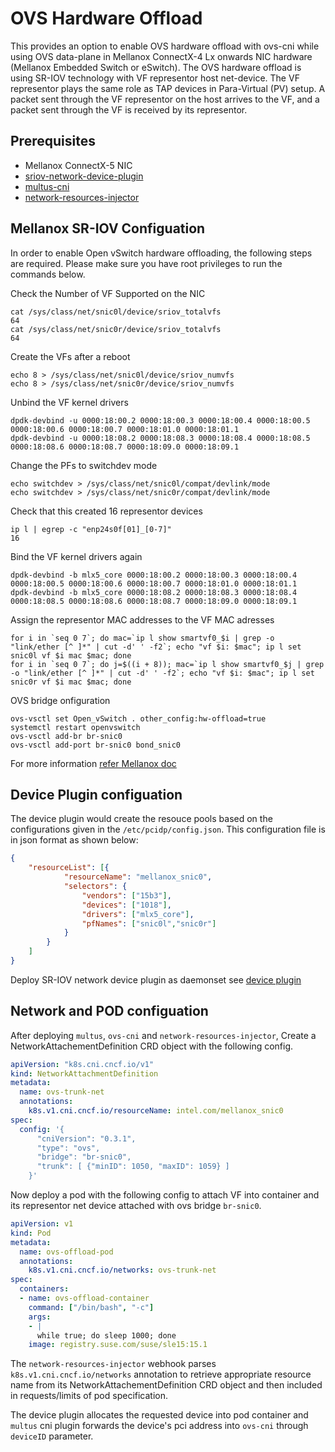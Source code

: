 # OVS Hardware Offload

This provides an option to enable OVS hardware offload with ovs-cni while using OVS data-plane
in Mellanox ConnectX-4 Lx onwards NIC hardware (Mellanox Embedded Switch or eSwitch).
The OVS hardware offload is using SR-IOV technology with VF representor host net-device.
The VF representor plays the same role as TAP devices in Para-Virtual (PV) setup.
A packet sent through the VF representor on the host arrives to the VF, and a packet sent
through the VF is received by its representor.

## Prerequisites

- Mellanox ConnectX-5 NIC
- [sriov-network-device-plugin](https://github.com/intel/sriov-network-device-plugin)
- [multus-cni](https://github.com/intel/multus-cni)
- [network-resources-injector](https://github.com/intel/network-resources-injector)

## Mellanox SR-IOV Configuation

In order to enable Open vSwitch hardware offloading, the following steps
are required. Please make sure you have root privileges to run the commands
below.

Check the Number of VF Supported on the NIC

```
cat /sys/class/net/snic0l/device/sriov_totalvfs
64
cat /sys/class/net/snic0r/device/sriov_totalvfs
64
```

Create the VFs after a reboot

```
echo 8 > /sys/class/net/snic0l/device/sriov_numvfs
echo 8 > /sys/class/net/snic0r/device/sriov_numvfs
```

Unbind the VF kernel drivers

```
dpdk-devbind -u 0000:18:00.2 0000:18:00.3 0000:18:00.4 0000:18:00.5 0000:18:00.6 0000:18:00.7 0000:18:01.0 0000:18:01.1
dpdk-devbind -u 0000:18:08.2 0000:18:08.3 0000:18:08.4 0000:18:08.5 0000:18:08.6 0000:18:08.7 0000:18:09.0 0000:18:09.1
```

Change the PFs to switchdev mode

```
echo switchdev > /sys/class/net/snic0l/compat/devlink/mode
echo switchdev > /sys/class/net/snic0r/compat/devlink/mode
```

Check that this created 16 representor devices

```
ip l | egrep -c "enp24s0f[01]_[0-7]"
16
```

Bind the VF kernel drivers again

```
dpdk-devbind -b mlx5_core 0000:18:00.2 0000:18:00.3 0000:18:00.4 0000:18:00.5 0000:18:00.6 0000:18:00.7 0000:18:01.0 0000:18:01.1
dpdk-devbind -b mlx5_core 0000:18:08.2 0000:18:08.3 0000:18:08.4 0000:18:08.5 0000:18:08.6 0000:18:08.7 0000:18:09.0 0000:18:09.1
```

Assign the representor MAC addresses to the VF MAC adresses

```
for i in `seq 0 7`; do mac=`ip l show smartvf0_$i | grep -o "link/ether [^ ]*" | cut -d' ' -f2`; echo "vf $i: $mac"; ip l set snic0l vf $i mac $mac; done
for i in `seq 0 7`; do j=$((i + 8)); mac=`ip l show smartvf0_$j | grep -o "link/ether [^ ]*" | cut -d' ' -f2`; echo "vf $i: $mac"; ip l set snic0r vf $i mac $mac; done
```

OVS bridge onfiguration

```
ovs-vsctl set Open_vSwitch . other_config:hw-offload=true
systemctl restart openvswitch
ovs-vsctl add-br br-snic0
ovs-vsctl add-port br-snic0 bond_snic0
```

For more information [refer Mellanox doc](https://www.mellanox.com/related-docs/prod_software/ASAP2_Hardware_Offloading_for_vSwitches_User_Manual_v4.4.pdf)

## Device Plugin configuation

The device plugin would create the resouce pools based on the configurations given in the `/etc/pcidp/config.json`.
This configuration file is in json format as shown below:

```json
{
    "resourceList": [{
            "resourceName": "mellanox_snic0",
            "selectors": {
                "vendors": ["15b3"],
                "devices": ["1018"],
                "drivers": ["mlx5_core"],
                "pfNames": ["snic0l","snic0r"]
            }
        }
    ]
}
```

Deploy SR-IOV network device plugin as daemonset see [device plugin](https://github.com/intel/sriov-network-device-plugin)

## Network and POD configuation

After deploying `multus`, `ovs-cni` and `network-resources-injector`, Create a NetworkAttachementDefinition CRD object
with the following config.

```yaml
apiVersion: "k8s.cni.cncf.io/v1"
kind: NetworkAttachmentDefinition
metadata:
  name: ovs-trunk-net
  annotations:
    k8s.v1.cni.cncf.io/resourceName: intel.com/mellanox_snic0
spec:
  config: '{
      "cniVersion": "0.3.1",
      "type": "ovs",
      "bridge": "br-snic0",
      "trunk": [ {"minID": 1050, "maxID": 1059} ]
    }'
```

Now deploy a pod with the following config to attach VF into container and its representor net device
attached with ovs bridge `br-snic0`.

```yaml
apiVersion: v1
kind: Pod
metadata:
  name: ovs-offload-pod
  annotations:
    k8s.v1.cni.cncf.io/networks: ovs-trunk-net
spec:
  containers:
  - name: ovs-offload-container
    command: ["/bin/bash", "-c"]
    args:
    - |
      while true; do sleep 1000; done
    image: registry.suse.com/suse/sle15:15.1
```

The `network-resources-injector` webhook parses `k8s.v1.cni.cncf.io/networks` annotation to retrieve appropriate
resource name from its NetworkAttachementDefinition CRD object and then included in requests/limits of pod specification.

The device plugin allocates the requested device into pod container and ```multus``` cni plugin forwards the device's
pci address into ```ovs-cni``` through ```deviceID``` parameter.
